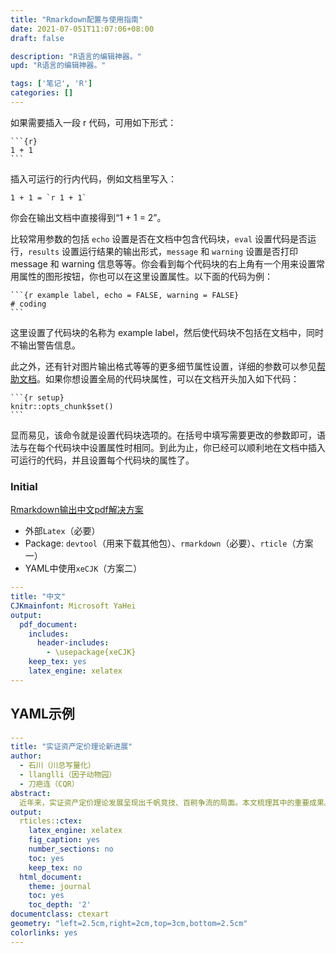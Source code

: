 ```yaml
---
title: "Rmarkdown配置与使用指南"
date: 2021-07-051T11:07:06+08:00
draft: false

description: "R语言的编辑神器。"
upd: "R语言的编辑神器。"

tags: ['笔记', 'R']
categories: []
---
```


<!--more-->

如果需要插入一段 r 代码，可用如下形式：

```
```{r}
1 + 1
​```
```

插入可运行的行内代码，例如文档里写入：

```
1 + 1 = `r 1 + 1`
```

你会在输出文档中直接得到“1 + 1 = 2”。

比较常用参数的包括 `echo` 设置是否在文档中包含代码块，`eval` 设置代码是否运行，`results` 设置运行结果的输出形式，`message` 和 `warning` 设置是否打印 message 和 warning 信息等等。你会看到每个代码块的右上角有一个用来设置常用属性的图形按钮，你也可以在这里设置属性。以下面的代码为例：

```
```{r example label, echo = FALSE, warning = FALSE}
# coding
​```
```

这里设置了代码块的名称为 example label，然后使代码块不包括在文档中，同时不输出警告信息。

此之外，还有针对图片输出格式等等的更多细节属性设置，详细的参数可以参见[帮助文档](https://www.rstudio.com/wp-content/uploads/2015/03/rmarkdown-reference.pdf)。如果你想设置全局的代码块属性，可以在文档开头加入如下代码：

```
```{r setup}
knitr::opts_chunk$set()
​```
```

显而易见，该命令就是设置代码块选项的。在括号中填写需要更改的参数即可，语法与在每个代码块中设置属性时相同。到此为止，你已经可以顺利地在文档中插入可运行的代码，并且设置每个代码块的属性了。

### Initial

[Rmarkdown输出中文pdf解决方案](https://www.bioinfo-scrounger.com/archives/619/)

- 外部`Latex`（必要）
- Package: `devtool`（用来下载其他包）、`rmarkdown`（必要）、`rticle`（方案一）
- YAML中使用`xeCJK`（方案二）

```yaml
---
title: "中文"
CJKmainfont: Microsoft YaHei
output:
  pdf_document:
    includes:
      header-includes:
        - \usepackage{xeCJK}
    keep_tex: yes
    latex_engine: xelatex
---
```

## YAML示例

```yaml
---
title: "实证资产定价理论新进展"
author:
  - 石川（川总写量化）
  - llanglli（因子动物园）
  - 刀疤连（CQR）
abstract:
  近年来，实证资产定价理论发展呈现出千帆竞技、百舸争流的局面。本文梳理其中的重要成果。
output:
  rticles::ctex:
    latex_engine: xelatex
    fig_caption: yes
    number_sections: no
    toc: yes
    keep_tex: no
  html_document:
    theme: journal
    toc: yes
    toc_depth: '2'
documentclass: ctexart
geometry: "left=2.5cm,right=2cm,top=3cm,bottom=2.5cm"
colorlinks: yes
---
```

